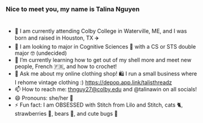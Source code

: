### Nice to meet you, my name is Talina Nguyen
#
- 📍 I am currently attending Colby College in Waterville, ME, and I was born and raised in Houston, TX ✈️
- 🔭 I am looking to major in Cognitive Sciences 🧠 with a CS or STS double major 🤓 (undecided) 
- 🌱 I’m currently learning how to get out of my shell more and meet new people, French 🇫🇷, and how to crochet! 
- 💬 Ask me about my online clothing shop! 🛍️ I run a small business where I rehome vintage clothing :) https://depop.app.link/talisthreadz
- 📫 How to reach me: thnguy27@colby.edu and @talinawin on all socials!
- 😄 Pronouns: she/her 🎀
- ⚡ Fun fact: I am OBSESSED with Stitch from Lilo and Stitch, cats 🐈, strawberries 🍓, bears 🧸, and cute bugs 🐛 

